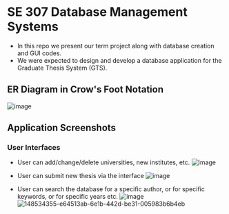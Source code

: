 # SE 307 Database Management Systems
* In this repo we present our term project along with database creation and GUI codes.
* We were expected to design and develop a database application for the Graduate Thesis System (GTS).

## ER Diagram in Crow's Foot Notation
![image](https://user-images.githubusercontent.com/46622558/148530952-0c66dc34-40a7-4c37-8796-c75c772f882d.png)

## Application Screenshots
### User Interfaces
* User can add/change/delete universities, new institutes, etc.
![image](https://user-images.githubusercontent.com/46622558/148534323-c94611a0-b4df-4865-9a0a-95cb8cca0d10.png)


* User can submit new thesis via the interface
![image](https://user-images.githubusercontent.com/46622558/148534355-e64513ab-6e1b-442d-be31-005983b6b4eb.png)

* User can search the database for a specific author, or for specific keywords, or for specific years etc.
![image](https://user-images.githubusercontent.com/46622558/148534264-a7a8f98c-bcb8-4d1c-b407-1ec91d0064b3.png)
![148534355-e64513ab-6e1b-442d-be31-005983b6b4eb](https://user-images.githubusercontent.com/46622558/148534376-31ec3472-ad76-482e-99c4-d54136e1bb5e.png)
